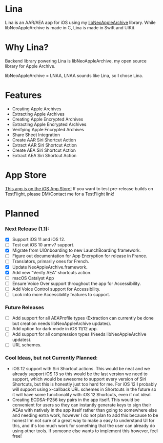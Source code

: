 # Lina
Lina is an AAR/AEA app for iOS using my [libNeoAppleArchive](https://github.com/0xilis/libNeoAppleArchive) library. While libNeoAppleArchive is made in C, Lina is made in Swift and UIKit.

# Why Lina?

Backend library powering Lina is libNeoAppleArchive, my open source library for Apple Archive.

libNeoAppleArchive = LNAA, LNAA sounds like Lina, so I chose Lina.

# Features

- Creating Apple Archives
- Extracting Apple Archives
- Creating Apple Encrypted Archives
- Extracting Apple Encrypted Archives
- Verifying Apple Encrypted Archives
- Share Sheet Integration
- Create AAR Siri Shortcut Action
- Extract AAR Siri Shortcut Action
- Create AEA Siri Shortcut Action
- Extract AEA Siri Shortcut Action

# App Store

[This app is on the iOS App Store!](https://apps.apple.com/us/app/lina-aar-aea-app/id6746178492) If you want to test pre-release builds on TestFlight, please DM/Contact me for a TestFlight link!

# Planned

### Next Release (1.1):

- [x] Support iOS 11 and iOS 12.
- [ ] Test out iOS 10 armv7 support.
- [x] Migrate from UIOnboarding to new LaunchBoarding framework.
- [ ] Figure out documentation for App Encryption for release in France.
- [ ] Translators, primarily ones for French.
- [x] Update NeoAppleArchive.framework.
- [x] Add new "Verify AEA" shortcuts action.
- [ ] macOS Catalyst App
- [ ] Ensure Voice Over support throughout the app for Accessibility.
- [ ] Add Voice Control support for Accessibility.
- [ ] Look into more Accessibility features to support.

### Future Releases

- [ ] Add support for all AEAProfile types (Extraction can currently be done but creation needs libNeoAppleArchive updates).
- [ ] Add option for dark mode in iOS 11/12 app.
- [ ] Add support for all compression types (Needs libNeoAppleArchive updates).
- [ ] URL schemes.

### Cool Ideas, but not Currently Planned:

- iOS 12 support with Siri Shortcut actions. This would be neat and we already support iOS 13 so this would be the last version we need to support, which would be awesome to support every version of Siri Shortcuts, but this is honestly just too hard for me. For iOS 12 I probably will support using x-callback URL schemes in Shortcuts in the future so it will have some functionality with iOS 12 Shortcuts, even if not ideal.
- Creating ECDSA-P256 key pairs in the app itself. This would be convenient for users so they can instantly generate keys to sign their AEAs with natively in the app itself rather than going to somewhere else and needing extra work, however I do not plan to add this because to be honest I'm not sure of a great way to make a easy to understand UI for this, and it's too much work for something that the user can already do using other tools. If someone else wants to implement this however, feel free!

